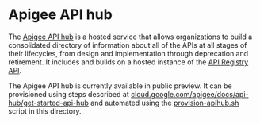 # Apigee API hub

The [Apigee API hub](https://cloud.google.com/apigee/docs/api-hub) is a hosted
service that allows organizations to build a consolidated directory of
information about all of the APIs at all stages of their lifecycles, from
design and implementation through deprecation and retirement. It includes and
builds on a hosted instance of the
[API Registry API](https://github.com/apigee/registry).

The Apigee API hub is currently available in public preview. It can be
provisioned using steps described at
[cloud.google.com/apigee/docs/api-hub/get-started-api-hub](https://cloud.google.com/apigee/docs/api-hub/get-started-api-hub)
and automated using the [provision-apihub.sh](/apihub/provision-apihub.sh)
script in this directory.
